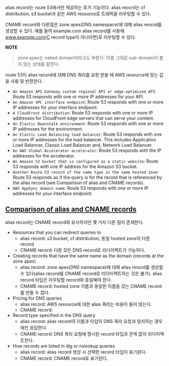 alias record는 route 53에서만 제공하는 추가 기능이다. alias reocrd는 cf distribution, s3 bucket과 같은 AWS resource로 트래픽을 라우팅할 수 있다.

CNAME record와 다른점은 zone apex(DNS namespace)에 대해 alias reocrd를 생성할 수 있다. 예를 들어 example.com alias record를 사용해 www.example.com(C record type이 아니라면)로 라우팅할 수 있다.

**NOTE**
> zone apex는 naked domain이라고도 부른다. 이름 그대로 sub-domain이 붙지 않는 상태를 말한다.

route 53이 alias record에 대해 DNS 쿼리를 요청 받을 때 AWS resource에 맞는 값을 사용 및 반환한다.
- `An Amazon API Gateway custom regional API or edge-optimized API`: Route 53 responds with one or more IP addresses for your API.
- `An Amazon VPC interface endpoint`: Route 53 responds with one or more IP addresses for your interface endpoint.
- `A CloudFront distribution`: Route 53 responds with one or more IP addresses for CloudFront edge servers that can serve your content.
- `An Elastic Beanstalk environment`: Route 53 responds with one or more IP addresses for the environment.
- `An Elastic Load Balancing load balancer`: Route 53 responds with one or more IP addresses for the load balancer. This includes Application Load Balancer, Classic Load Balancer and, Network Load Balancer.
- `An AWS Global Accelerator accelerator`: Route 53 responds with the IP addresses for the accelerator.
- `An Amazon S3 bucket that is configured as a static website`: Route 53 responds with one IP address for the Amazon S3 bucket.
- `Another Route 53 record of the same type in the same hosted zone`: Route 53 responds as if the query is for the record that is referenced by the alias record (see Comparison of alias and CNAME records).
- `AWS AppSync domain name`: Route 53 responds with one or more IP addresses for your interface endpoint.

## [Comparison of alias and CNAME records](https://docs.aws.amazon.com/Route53/latest/DeveloperGuide/resource-record-sets-choosing-alias-non-alias.html#resource-record-sets-choosing-alias-non-alias-comparison)
alias record는 CNAME record와 유사하지만 몇 가지 다른 점이 존재한다.
- Resources that you can redirect queries to
    - alias record: s3 bucket, cf distribution, 동일 hosted zone의 다른 record
    - CNAME record: 다른 모든 DNS record로 리다이렉트가 가능하다.
- Creating records that have the same name as the domain (records at the zone apex)
    - alias record: zone apex(DNS namespace)에 대해 alias reocrd를 생성할 수 있다(alias record를 CNAME record로 리다이렉트하는 것은 불가). alias record 타입은 라우팅할 record와 동일해야 한다.
    - CNAME record: hosted zone 이름과 동일한 이름을 갖는 CNAME record를 만들 수 없다.
- Pricing for DNS queries
    - alias record: AWS resource에 대한 alias 쿼리는 비용이 들지 않는다.
    - CNAME record: 
- Record type specified in the DNS query
    - alias record: alias record의 이름과 타입이 DNS 쿼리 요청과 일치하는 경우에만 응답한다.
    - CNAME record: DNS 쿼리 요청에 명시된 record 타입과 관계 없이 리다이렉트한다.
- How records are listed in dig or nslookup queries
    - alias record: alias record 생성 시 선택한 record 타입이 표기된다.
    - CNAME record: CNAME record로 표기된다.
